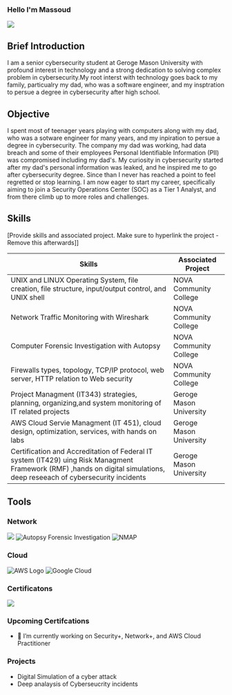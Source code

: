 ### Hello I'm Massoud
<a href="https://linkedin.com"><img src="https://img.shields.io/badge/-LinkedIn-0072b1?&style=for-the-badge&logo=linkedin&logoColor=white" /></a>

## Brief Introduction

I am a senior cybersecurity student at Geroge Mason University with profound interest in technology and a strong dedication to solving complex problem in cybersecurity.My root interst with technology goes back to my family, particualry my dad, who was a software engineer, and my insptration to persue a degree in cybersecurity after high school.

## Objective
I spent most of teenager years playing with computers along with my dad, who was a sotware engineer for many years, and my inpiration to persue a degree in cybersecurity. The company my dad was working, had data breach and some of their employees Personal Identifiable Information (PII) was compromised including my dad's. My curiosity in cybersecurity started after my dad's personal information was leaked, and he inspired me to go after cybersecurity degree. Since than I never has reached a point to feel regretted or stop learning. I am now eager to start my career, specifically aiming to join a Security Operations Center (SOC) as a Tier 1 Analyst, and from there climb up to more roles and challenges. 

## Skills
[Provide skills and associated project. Make sure to hyperlink the project - Remove this afterwards]]

| Skills                                         | Associated Project         |
|-----------------------------------------------|----------------------------|
| UNIX and LINUX Operating System, file creation, file structure, input/output control, and UNIX shell          | <a hrref="https://google.com">NOVA Community College</a>|
| Network Traffic Monitoring with Wireshark | NOVA Community College</a>|
| Computer Forensic Investigation with Autopsy  | NOVA Community College</a>|
| Firewalls types, topology, TCP/IP protocol, web server, HTTP relation to Web security                                                          | NOVA Community College</a>|
| Project Managment (IT343) strategies, planning, organizing,and system monitoring of IT related projects                                  | Geroge Mason University</a>|
| AWS Cloud Servie Managment (IT 451), cloud design, optimization, services, with hands on labs | Geroge Mason University</a>|
| Certification and Accreditation of Federal IT system (IT429) uing Risk Managment Framework (RMF) ,hands on digital simulations, deep reseeach of cybersecurity incidents | Geroge Mason University</a>|

## Tools
### Network
<div>
    <img src="https://img.shields.io/badge/-Wireshark-1679A7?&style=for-the-badge&logo=Wireshark&logoColor=white" />

  <img src="https://img.shields.io/badge/-Autopsy%20Forensic%20Investigation-FF6600?&style=for-the-badge" alt="Autopsy Forensic Investigation" />
  
  <img src="https://img.shields.io/badge/-NMAP-FF7F50?&style=for-the-badge&logo=Nmap&logoColor=white" alt="NMAP" />

### Cloud
<img src="https://img.shields.io/badge/-AWS-232F3E?&style=for-the-badge&logo=Amazon%20AWS&logoColor=white" alt="AWS Logo" />

<img src="https://img.shields.io/badge/-Google%20Cloud-4285F4?&style=for-the-badge&logo=Google%20Cloud&logoColor=white" alt="Google Cloud" />

### Certificatons
<img src="https://img.shields.io/badge/-A%2B-4D4D4D?&style=for-the-badge&logo=CompTIA&logoColor=white" />
 
### Upcoming Certifcations
- 🔭 I’m currently working on Security+, Network+, and AWS Cloud Practitioner

### Projects
- Digital Simulation of a cyber attack
- Deep analaysis of Cyberseucrity incidents 

